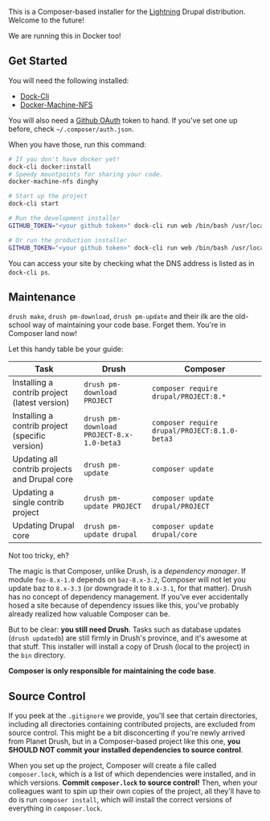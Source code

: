 This is a Composer-based installer for the [Lightning](https://www.drupal.org/project/lightning) Drupal distribution. Welcome to the future!

We are running this in Docker too!

## Get Started
You will need the following installed:

* [Dock-Cli](https://github.com/inviqa/dock-cli)
* [Docker-Machine-NFS](https://github.com/adlogix/docker-machine-nfs)

You will also need a [Github OAuth](https://github.com/settings/tokens) token to hand. If you've set one up before, check `~/.composer/auth.json`.

When you have those, run this command:
```bash
# If you don't have docker yet!
dock-cli docker:install
# Speedy mountpoints for sharing your code.
docker-machine-nfs dinghy

# Start up the project
dock-cli start

# Run the development installer
GITHUB_TOKEN="<your github token>" dock-cli run web /bin/bash /usr/local/share/drupal8/development/install.sh

# Or run the production installer
GITHUB_TOKEN="<your github token>" dock-cli run web /bin/bash /usr/local/share/drupal8/install.sh
```

You can access your site by checking what the DNS address is listed as in `dock-cli ps`.

## Maintenance
```drush make```, ```drush pm-download```, ```drush pm-update``` and their ilk are the old-school way of maintaining your code base. Forget them. You're in Composer land now!

Let this handy table be your guide:

| Task                                            | Drush                                         | Composer                                          |
|-------------------------------------------------|-----------------------------------------------|---------------------------------------------------|
| Installing a contrib project (latest version)   | ```drush pm-download PROJECT```               | ```composer require drupal/PROJECT:8.*```         |
| Installing a contrib project (specific version) | ```drush pm-download PROJECT-8.x-1.0-beta3``` | ```composer require drupal/PROJECT:8.1.0-beta3``` |
| Updating all contrib projects and Drupal core   | ```drush pm-update```                         | ```composer update```                             |
| Updating a single contrib project               | ```drush pm-update PROJECT```                 | ```composer update drupal/PROJECT```              |
| Updating Drupal core                            | ```drush pm-update drupal```                  | ```composer update drupal/core```                 |

Not too tricky, eh?

The magic is that Composer, unlike Drush, is a *dependency manager*. If module ```foo-8.x-1.0``` depends on ```baz-8.x-3.2```, Composer will not let you update baz to ```8.x-3.3``` (or downgrade it to ```8.x-3.1```, for that matter). Drush has no concept of dependency management. If you've ever accidentally hosed a site because of dependency issues like this, you've probably already realized how valuable Composer can be.

But to be clear: **you still need Drush**. Tasks such as database updates (```drush updatedb```) are still firmly in Drush's province, and it's awesome at that stuff. This installer will install a copy of Drush (local to the project) in the ```bin``` directory.

**Composer is only responsible for maintaining the code base**.

## Source Control
If you peek at the ```.gitignore``` we provide, you'll see that certain directories, including all directories containing contributed projects, are excluded from source control. This might be a bit disconcerting if you're newly arrived from Planet Drush, but in a Composer-based project like this one, **you SHOULD NOT commit your installed dependencies to source control**.

When you set up the project, Composer will create a file called ```composer.lock```, which is a list of which dependencies were installed, and in which versions. **Commit ```composer.lock``` to source control!** Then, when your colleagues want to spin up their own copies of the project, all they'll have to do is run ```composer install```, which will install the correct versions of everything in ```composer.lock```.


